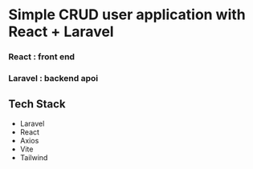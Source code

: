 # Simple CRUD user application with React + Laravel
### React : front end
### Laravel : backend apoi

## Tech Stack
- Laravel
- React
- Axios
- Vite
- Tailwind